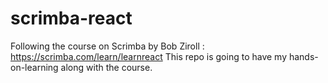 # scrimba-react
Following the course on Scrimba by Bob Ziroll : https://scrimba.com/learn/learnreact 
This repo is going to have my hands-on-learning along with the course.
